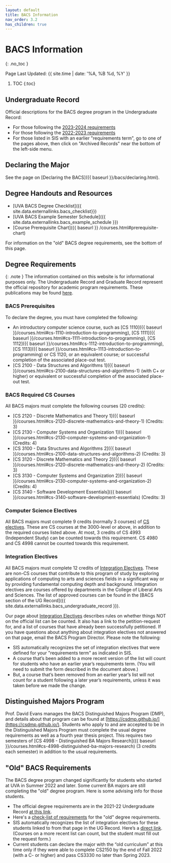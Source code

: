 ```yaml
---
layout: default
title: BACS Information
nav_order: 3.2
has_children: true
---
```


# BACS Information
{: .no_toc }

Page Last Updated: {{ site.time | date: '%A, %B %d, %Y' }}

1. TOC
{:toc}

## Undergraduate Record

Official descriptions for the BACS degree program in the Undergraduate Record:

* For those following the [2023-2024 requirements]({{site.data.externallinks.bacs_undergraduate_record}})
* For those following the [2022-2023 requirements](http://records.ureg.virginia.edu/preview_program.php?catoid=54&poid=7501)
* For those listed in SIS with an earlier "requirements term", go to one of the pages above, then click on "Archived Records" near the bottom of the left-side menu.


## Declaring the Major

See the page on [Declaring the BACS]({{ baseurl }}/bacs/declaring.html).

## Degree Handouts and Resources

* [UVA BACS Degree Checklist]({{ site.data.externallinks.bacs_checklist}})
* [UVA BACS Example Semester Schedule]({{ site.data.externallinks.bacs_example_schedule }})
* [Course Prerequisite Chart]({{ baseurl }} /courses.html#prerequisite-chart)

For information on the "old" BACS degree requirements, see the bottom of this page.

## Degree Requirements

{: .note }
The information contained on this website is for informational purposes only. The Undergraduate Record and Graduate Record represent the official repository for academic program requirements. These publications may be found [here](http://records.ureg.virginia.edu/index.php).



### BACS Prerequisites

To declare the degree, you must have completed the following:

* An introductory computer science course, such as [CS 1110]({{ baseurl }}/courses.html#cs-1110-introduction-to-programming), [CS 1111]({{ baseurl }}/courses.html#cs-1111-introduction-to-programming), [CS 1112]({{ baseurl }}/courses.html#cs-1112-introduction-to-programming), [CS 1113]({{ baseurl }}/courses.html#cs-1113-introduction-to-programming) or CS 1120, or an equivalent course; or successful completion of the associated place-out test.
* [CS 2100 - Data Structures and Algorithms 1]({{ baseurl }}/courses.html#cs-2100-data-structures-and-algorithms-1) (with C+ or higher) or equivalent or successful completion of the associated place-out test.

### BACS Required CS Courses

All BACS majors must complete the following courses (20 credits):

* [CS 2120 - Discrete Mathematics and Theory 1]({{ baseurl }}/courses.html#cs-2120-discrete-mathematics-and-theory-1) (Credits: 3)
* [CS 2130 - Computer Systems and Organization 1]({{ baseurl }}/courses.html#cs-2130-computer-systems-and-organization-1) (Credits: 4)
* [CS 3100 - Data Structures and Algorithms 2]({{ baseurl }}/courses.html#cs-2100-data-structures-and-algorithms-2) (Credits: 3)
* [CS 3120 - Discrete Mathematics and Theory 2]({{ baseurl }}/courses.html#cs-2120-discrete-mathematics-and-theory-2) (Credits: 3)
* [CS 3130 - Computer Systems and Organization 2]({{ baseurl }}/courses.html#cs-2130-computer-systems-and-organization-2) (Credits: 4)
* [CS 3140 - Software Development Essentials]({{ baseurl }}/courses.html#cs-3140-software-development-essentials) (Credits: 3)


### Computer Science Electives 

All BACS majors must complete 9 credits (normally 3 courses) of [CS electives]({{baseurl}}/policies.html#cs-elective-policy).  These are CS courses at the 3000-level or above, in addition to the required courses listed above. At most, 3 credits of CS 4993 (Independent Study) can be counted towards this requirement. CS 4980 and CS 4998 cannot be counted towards this requirement.

### Integration Electives

All BACS majors must complete 12 credits of [Integration Electives]({{baseurl}}/bacs/integration_electives.html).  These are non-CS courses that contribute to this program of study by exploring applications of computing to arts and sciences fields in a significant way or by providing fundamental computing depth and background. Integration electives are courses offered by departments in the College of Liberal Arts and Sciences. The list of approved courses can be found in the [BACS section of the UG Record]({{ site.data.externallinks.bacs_undergraduate_record }}).

Our page about  [Integration Electives]({{baseurl}}/bacs/integration_electives.html) describes rules on whether things NOT on the official list can be counted. It also has a link to the petition-request for, and a list of courses that have already been successfully petitioned. If you have questions about anything about integration electives not answered on that page, email the BACS Program Director.  Please note the following:

* SIS automatically recognizes the set of integration electives that were defined for your "requirements term" as indicated in SIS.  
* A course that’s been added to a more recent version of the list will count for students who have an earlier year’s requirements term. (You will need to submit the form described in the document above.)
* But, a course that’s been removed from an earlier year’s list will not count for a student following a later year’s requirements, unless it was taken before we made the change.


## Distinguished Majors Program

Prof. David Evans manages the BACS Distinguished Majors Program (DMP), and details about that program can be found at [https://csdmp.github.io/](https://csdmp.github.io/).  Students who apply to and are accepted to be in the Distinguished Majors Program must complete the usual degree requirements as well as a fourth year thesis project. This requires two semesters of [CS 4998 - Distinguished BA Majors Research]({{ baseurl }}/courses.html#cs-4998-distinguished-ba-majors-research) (3 credits each semester) in addition to the usual requirements.

## "Old" BACS Requirements

The BACS degree program changed significantly for students who started at UVA in Summer 2022 and later. Some current BA majors are still completing the "old" degree program. Here is some advising info for those students.

* The official degree requirements are in the 2021-22 Undergraduate Record [at this link](http://records.ureg.virginia.edu/preview_program.php?catoid=52&poid=6752&returnto=4118).
* Here's a [check-list of requirements](http://bacsoldchecklist.uvacs.org/) for the "old" degree requirements.
* SIS automatically recognizes the list of integration electives for these students linked to from that page in the UG Record. Here’s a [direct link](http://records.ureg.virginia.edu/mime/media/view/52/4095/Computer%2BScience%2BIntegration%2BElectives%2B2021-2022.pdf). (Courses on a more recent list can count, but the student must fill out the request form.)
* Current students can declare the major with the “old curriculum” at this time only if they were able to complete CS2150 by the end of Fall 2022 (with a C- or higher) and pass CS3330 no later than Spring 2023.

